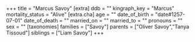 +++
title = "Marcus Savoy"
[extra]
ddb = ""
kingraph_key = "Marcus"
mortality_status = "Alive"
[extra.cha]
age = ""
date_of_birth = "date#1257-07-01"
date_of_death = ""
married_on = ""
married_to = ""
pronouns = ""
sex = ""
[taxonomies]
families = ["Savoy"]
parents = ["Oliver Savoy","Tanya Tissoud"]
siblings = ["Liam Savoy"]
+++

